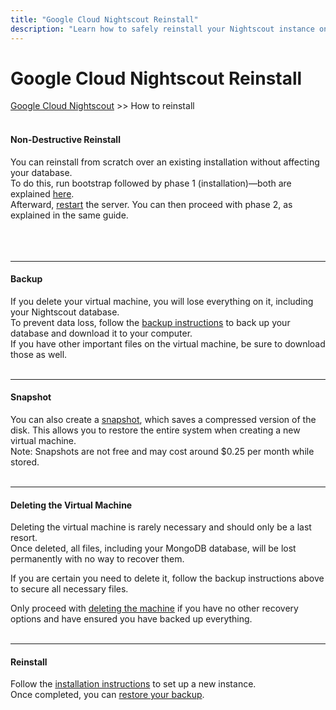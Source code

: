 ```yaml
---
title: "Google Cloud Nightscout Reinstall"
description: "Learn how to safely reinstall your Nightscout instance on Google Cloud as a final troubleshooting step—when all else fails. Includes documentation, help, and best practices for avoiding data loss."
---
```

  
# Google Cloud Nightscout Reinstall
[Google Cloud Nightscout](./GoogleCloud.md) >> How to reinstall     
<br/>  
  
#### **Non-Destructive Reinstall**  
You can reinstall from scratch over an existing installation without affecting your database.  
To do this, run bootstrap followed by phase 1 (installation)—both are explained [here](./NS_Install.md).  
Afterward, [restart](./Restart.md) the server. You can then proceed with phase 2, as explained in the same guide.  
<br/>  
<br/>  
  
---  
  
#### **Backup**  
If you delete your virtual machine, you will lose everything on it, including your Nightscout database.  
To prevent data loss, follow the [backup instructions](./DatabaseBackup.md) to back up your database and download it to your computer.  
If you have other important files on the virtual machine, be sure to download those as well.   
<br/>  
  
---  
  
#### **Snapshot**  
You can also create a [snapshot](./Snapshots.md), which saves a compressed version of the disk. This allows you to restore the entire system when creating a new virtual machine.  
Note: Snapshots are not free and may cost around $0.25 per month while stored.  
<br/>  
  
---  
  
#### **Deleting the Virtual Machine**  
Deleting the virtual machine is rarely necessary and should only be a last resort.  
Once deleted, all files, including your MongoDB database, will be lost permanently with no way to recover them.  
  
If you are certain you need to delete it, follow the backup instructions above to secure all necessary files.  
  
Only proceed with [deleting the machine](./DeleteVM.md) if you have no other recovery options and have ensured you have backed up everything.  
<br/>  

---  
  
#### **Reinstall**  
Follow the [installation instructions](./GoogleCloud.md) to set up a new instance.  
Once completed, you can [restore your backup](./DatabaseRestore.md).  
